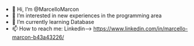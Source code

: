 - 👋 Hi, I’m @MarcelloMarcon
- 👀 I’m interested in new experiences in the programming area
- 🌱 I’m currently learning Database
- 📫 How to reach me: Linkedin--> https://www.linkedin.com/in/marcello-marcon-b43a43226/ 


